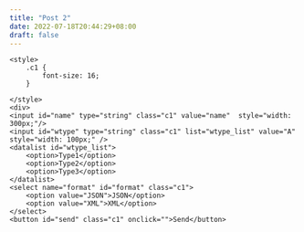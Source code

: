 ```yaml
---
title: "Post 2"
date: 2022-07-18T20:44:29+08:00
draft: false
---
```

    <style>
        .c1 {
            font-size: 16;
        }

    </style>
    <div>
	<input id="name" type="string" class="c1" value="name"  style="width: 300px;"/>
    <input id="wtype" type="string" class="c1" list="wtype_list" value="A" style="width: 100px;" />
    <datalist id="wtype_list">
        <option>Type1</option>
        <option>Type2</option>
        <option>Type3</option>
    </datalist>
    <select name="format" id="format" class="c1">
        <option value="JSON">JSON</option>
        <option value="XML">XML</option>
    </select>
	<button id="send" class="c1" onclick="">Send</button>
</div>
